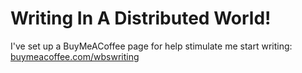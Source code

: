# Writing In A Distributed World!

I've set up a BuyMeACoffee page for help stimulate me start writing: [buymeacoffee.com/wbswriting](https://buymeacoffee.com/wbswriting)
